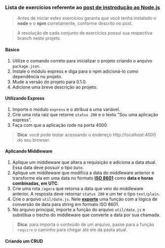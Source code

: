 ### Lista de exercícios referente ao [post de instrodução ao Node.js](https://grupodeestudoskeyworks.github.io/posts/introducao-nodejs)

> Antes de iniciar estes exercícios garanta que você tenha instalado o **node** e o **npm** corretamente, conforme descrito no post. 

> A resolução de cada conjunto de exercícios possui sua respectiva branch neste projeto.

#### Básico

1. Utilize o comando correto para inicializar o projeto criando o arquivo `package.json`.
2. Instale o módulo express e diga para o npm adicioná-lo como dependência no projeto.
3. Mude a versão do projeto para 0.1.0.
4. Adicione uma breve descrição ao projeto.


#### Utilizando Express

1. Importe o módulo `express` e o atribua a uma variável.
2. Crie uma rota raiz que retorne `status 200` e o texto "Sou uma aplicação express".
3. Faça com que a aplicação rode na porta 4000.
> **Dica**: você pode testar acessando o endereço http://localhost:4000 do seu browser.

#### Aplicando Middleware

1. Aplique um middleware que altera a requisição e adiciona a data atual. Essa data deve possuir o tipo `Date`.
2. Aplique um middleware que modifica a data do middleware anterior e transforme ela em uma data no formato [**ISO 8601**](https://pt.wikipedia.org/wiki/ISO_8601) como **data e horas combinadas, em UTC**.
3. Crie uma rota `/agora` que retorna a data que veio do middleware anterior. A resposta deve retornar `status 200` e um ter o tipo `text/plain`.
4. Crie o arquivo `util/date.js`. Nele [**exporte**](https://nodejs.org/api/modules.html#modules_module_exports) uma função com a lógica de conversão de data para string em formato ISO 8601.
5. No arquivo principal, importe a função do arquivo `util/date.js` e substitua o trecho do middleware que converte a data por sua chamada.
> **Dica**: para importa o conteúdo de um arquivo, passe para a função `require` o caminho para chegar até ele da pasta atual.

#### Criando um CRUD